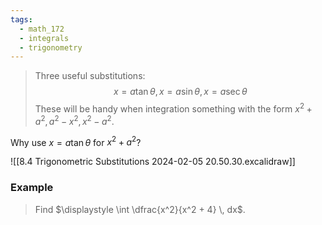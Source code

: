 ```yaml
---
tags:
  - math_172
  - integrals
  - trigonometry
---
```


> Three useful substitutions:
> $$ x = a \tan \theta, x = a \sin \theta, x = a \sec \theta $$
> These will be handy when integration something with the form $x^2 + a^2, a^2 - x^2, x^2 - a^2$.

Why use $x = a \tan \theta$ for $x^2 + a^2$?

![[8.4 Trigonometric Substitutions 2024-02-05 20.50.30.excalidraw]]

### Example

> Find $\displaystyle \int \dfrac{x^2}{x^2 + 4} \, dx$.